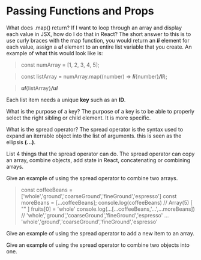 # Passing Functions and Props

What does .map() return?
If I want to loop through an array and display each value in JSX, how do I do that in React? The short answer to this is to use curly braces with the map function, you would return an ***li*** element for each value, assign a ***ul*** element to an entire list variable that you create. An example of what this would look like is:

> const numArray = [1, 2, 3, 4, 5];

> const listArray = numArray.map((number) =>
***li***{number}***/li***);

>***ul***{listArray}***/ul***

Each list item needs a unique **key** such as an **ID**.

What is the purpose of a key? The purpose of a key is to be able to properly select the right sibling or child element. It is more specific.

What is the spread operator?
The spread operator is the syntax used to expand an iterrable object into the list of arguments. this is seen as the ellipsis **(...)**.

List 4 things that the spread operator can do.
The spread operator can copy an array, combine objects, add state in React, concatenating or combining arrays.

Give an example of using the spread operator to combine two arrays.

>const coffeeBeans = ['whole','ground','coarseGround','fineGround','espresso']
const moreBeans = [...coffeeBeans];
console.log(coffeeBeans) 
// Array(5) [ "" ]
fruits[0] = 'whole'
console.log(...[...coffeeBeans,'...',...moreBeans]) //  'whole','ground','coarseGround','fineGround','espresso' ... 'whole','ground','coarseGround','fineGround','espresso'

Give an example of using the spread operator to add a new item to an array.

Give an example of using the spread operator to combine two objects into one.
